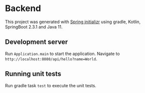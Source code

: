 # Backend

This project was generated with [Spring initializr](https://start.spring.io/) using gradle, Kotlin, SpringBoot 2.3.1 and Java 11.

## Development server

Run `Application.main` to start the application. Navigate to `http://localhost:8080/api/hello?name=World`.
## Running unit tests

Run gradle task `test` to execute the unit tests.

